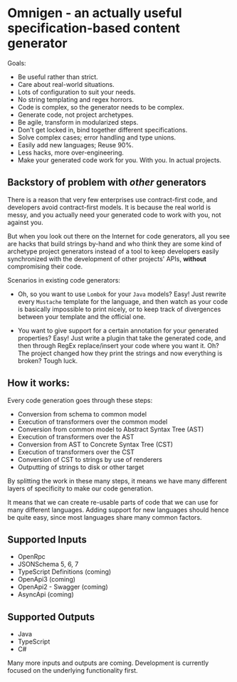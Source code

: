 # Omnigen - an actually useful specification-based content generator

Goals:
* Be useful rather than strict.
* Care about real-world situations.
* Lots of configuration to suit your needs.
* No string templating and regex horrors.
* Code is complex, so the generator needs to be complex.
* Generate code, not project archetypes.
* Be agile, transform in modularized steps.
* Don't get locked in, bind together different specifications.
* Solve complex cases; error handling and type unions.
* Easily add new languages; Reuse 90%.
* Less hacks, more over-engineering.
* Make your generated code work for you. With you. In actual projects.

## Backstory of problem with *other* generators

There is a reason that very few enterprises use contract-first code, and developers avoid contract-first models.
It is because the real world is messy, and you actually need your generated code to work with you, not against you.

But when you look out there on the Internet for code generators, all you see are hacks that build strings by-hand and who think they
are some kind of archetype project generators instead of a tool to keep developers easily synchronized with the development of other projects' APIs, **without** compromising their code.

Scenarios in existing code generators:

* Oh, so you want to use `Lombok` for your `Java` models? Easy! Just rewrite every `Mustache` template for the language,
and then watch as your code is basically impossible to print nicely, or to keep track of divergences between your template and the official one.

* You want to give support for a certain annotation for your generated properties? Easy! Just write a plugin
that take the generated code, and then through RegEx replace/insert your code where you want it.
Oh? The project changed how they print the strings and now everything is broken? Tough luck.

## How it works:
Every code generation goes through these steps:
* Conversion from schema to common model
* Execution of transformers over the common model
* Conversion from common model to Abstract Syntax Tree (AST)
* Execution of transformers over the AST
* Conversion from AST to Concrete Syntax Tree (CST)
* Execution of transformers over the CST
* Conversion of CST to strings by use of renderers
* Outputting of strings to disk or other target

By splitting the work in these many steps, it means we have many different layers of specificity to make our code generation.

It means that we can create re-usable parts of code that we can use for many different languages. Adding support for new languages should hence be quite easy, since most languages share many common factors.

## Supported Inputs
* OpenRpc
* JSONSchema 5, 6, 7
* TypeScript Definitions (coming)
* OpenApi3 (coming)
* OpenApi2 - Swagger (coming)
* AsyncApi (coming)

## Supported Outputs
* Java
* TypeScript
* C#

Many more inputs and outputs are coming. Development is currently focused on the underlying functionality first.
